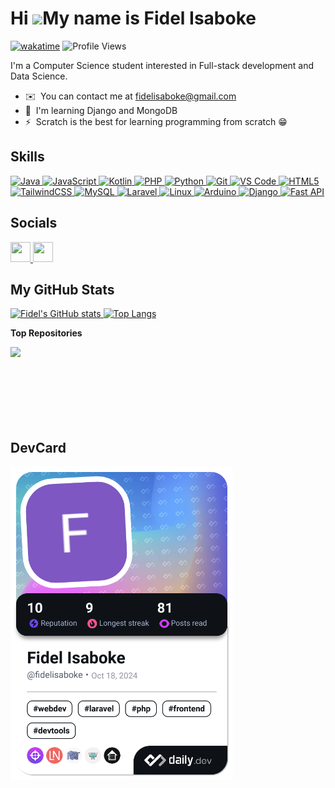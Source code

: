 Hi ![](https://user-images.githubusercontent.com/18350557/176309783-0785949b-9127-417c-8b55-ab5a4333674e.gif)My name is Fidel Isaboke
=====================================================================================================================================
[![wakatime](https://wakatime.com/badge/user/5fd7e93a-3dad-450d-91d6-7092d3c17137.svg)](https://wakatime.com/@5fd7e93a-3dad-450d-91d6-7092d3c17137)
![Profile Views](https://komarev.com/ghpvc/?username=Fidelisaboke&color=blue)

I'm a Computer Science student interested in Full-stack development and Data Science.

*   ✉️  You can contact me at [fidelisaboke@gmail.com](mailto:fidelisaboke@gmail.com)
*   🧠  I'm learning Django and MongoDB
*   ⚡  Scratch is the best for learning programming from scratch 😁

## Skills 
<p align="left">
  <a href="https://www.oracle.com/java/" target="_blank" rel="noreferrer">
    <img src="https://raw.githubusercontent.com/danielcranney/readme-generator/main/public/icons/skills/java-colored.svg" width="36" height="36" alt="Java" />
  </a>
  <a href="https://developer.mozilla.org/en-US/docs/Web/JavaScript" target="_blank" rel="noreferrer">
    <img src="https://raw.githubusercontent.com/danielcranney/readme-generator/main/public/icons/skills/javascript-colored.svg" width="36" height="36" alt="JavaScript" />
  </a>
  <a href="https://kotlinlang.org/" target="_blank" rel="noreferrer">
    <img src="https://raw.githubusercontent.com/danielcranney/readme-generator/main/public/icons/skills/kotlin-colored.svg" width="36" height="36" alt="Kotlin" />
  </a>
  <a href="https://www.php.net/" target="_blank" rel="noreferrer">
    <img src="https://raw.githubusercontent.com/danielcranney/readme-generator/main/public/icons/skills/php-colored.svg" width="36" height="36" alt="PHP" />
  </a>
  <a href="https://www.python.org/" target="_blank" rel="noreferrer">
    <img src="https://raw.githubusercontent.com/danielcranney/readme-generator/main/public/icons/skills/python-colored.svg" width="36" height="36" alt="Python" />
  </a>
  <a href="https://git-scm.com/" target="_blank" rel="noreferrer">
    <img src="https://raw.githubusercontent.com/danielcranney/readme-generator/main/public/icons/skills/git-colored.svg" width="36" height="36" alt="Git" />
  </a>
  <a href="https://code.visualstudio.com/" target="_blank" rel="noreferrer">
    <img src="https://raw.githubusercontent.com/danielcranney/readme-generator/main/public/icons/skills/visualstudiocode.svg" width="36" height="36" alt="VS Code" />
  </a>
  <a href="https://developer.mozilla.org/en-US/docs/Glossary/HTML5" target="_blank" rel="noreferrer">
    <img src="https://raw.githubusercontent.com/danielcranney/readme-generator/main/public/icons/skills/html5-colored.svg" width="36" height="36" alt="HTML5" />
  </a>
  <a href="https://tailwindcss.com/" target="_blank" rel="noreferrer">
    <img src="https://raw.githubusercontent.com/danielcranney/readme-generator/main/public/icons/skills/tailwindcss-colored.svg" width="36" height="36" alt="TailwindCSS" />
  </a>
  <!--
  <a href="https://reactjs.org/" target="_blank" rel="noreferrer">
    <img src="https://raw.githubusercontent.com/danielcranney/readme-generator/main/public/icons/skills/react-colored.svg" width="36" height="36" alt="React" />
  </a>
  -->
  <a href="https://www.mysql.com/" target="_blank" rel="noreferrer">
    <img src="https://raw.githubusercontent.com/danielcranney/readme-generator/main/public/icons/skills/mysql-colored.svg" width="36" height="36" alt="MySQL" />
  </a>
  <a href="https://laravel.com/" target="_blank" rel="noreferrer">
    <img src="https://raw.githubusercontent.com/danielcranney/readme-generator/main/public/icons/skills/laravel-colored.svg" width="36" height="36" alt="Laravel" />
  </a>
  <a href="https://www.linux.org" target="_blank" rel="noreferrer">
    <img src="https://raw.githubusercontent.com/danielcranney/readme-generator/main/public/icons/skills/linux-colored.svg" width="36" height="36" alt="Linux" />
  </a>
  <a href="https://store.arduino.cc/?gclid=Cj0KCQjw2eilBhCCARIsAG0Pf8uueBifykWcsSS4LPESeGQfxGVKJYnzV7bz471XfknQJy_1VINVWM8aAkLtEALw_wcB" target="_blank" rel="noreferrer">
    <img src="https://raw.githubusercontent.com/danielcranney/readme-generator/main/public/icons/skills/arduino-colored.svg" width="36" height="36" alt="Arduino" />
  </a>
  <a href="https://www.djangoproject.com/" target="_blank" rel="noreferrer">
    <img src="https://raw.githubusercontent.com/danielcranney/readme-generator/main/public/icons/skills/django-colored.svg" width="36" height="36" alt="Django" />
  </a>
  <a href="https://fastapi.tiangolo.com/" target="_blank" rel="noreferrer">
    <img src="https://raw.githubusercontent.com/danielcranney/readme-generator/main/public/icons/skills/fastapi-colored.svg" width="36" height="36" alt="Fast API" />
  </a>
</p>
                    
## Socials          
<p align="left">
      <a href="https://www.github.com/Fidelisaboke" target="_blank" rel="noreferrer">
      <picture>
        <source media="(prefers-color-scheme: dark)" srcset="https://raw.githubusercontent.com/danielcranney/readme-generator/main/public/icons/socials/github-dark.svg" />
        <source media="(prefers-color-scheme: light)" srcset="https://raw.githubusercontent.com/danielcranney/readme-generator/main/public/icons/socials/github.svg" />
        <img src="https://raw.githubusercontent.com/danielcranney/readme-generator/main/public/icons/socials/github.svg" width="32" height="32" />
      </picture>
      </a>
      <a href="https://www.linkedin.com/in/fidel-isaboke-57aba3263/" target="_blank" rel="noreferrer">
      <picture>
        <source media="(prefers-color-scheme: dark)" srcset="https://raw.githubusercontent.com/danielcranney/readme-generator/main/public/icons/socials/linkedin-dark.svg" />
        <source media="(prefers-color-scheme: light)" srcset="https://raw.githubusercontent.com/danielcranney/readme-generator/main/public/icons/socials/linkedin.svg" />
        <img src="https://raw.githubusercontent.com/danielcranney/readme-generator/main/public/icons/socials/linkedin.svg" width="32" height="32" />
      </picture>
      </a>
</p>

## My GitHub Stats
<p>
  <a href="https://github.com/anuraghazra/github-readme-stats">
    <img alt="Fidel's GitHub stats" src="https://github-readme-stats.vercel.app/api?username=Fidelisaboke&theme=dracula" />
  </a>
  
  <a href="https://github.com/anuraghazra/github-readme-stats">
    <img alt="Top Langs" src="https://github-readme-stats.vercel.app/api/top-langs/?username=Fidelisaboke&layout=compact&theme=dracula" />
  </a>
</p>

<b>Top Repositories</b>
<div width="100%" align="center">
  <a href="https://github.com/Fidelisaboke/StrathPort" align="left"><img align="left" width="45%" src="https://github-readme-stats.vercel.app/api/pin/?username=Fidelisaboke&repo=StrathPort&title_color=0891b2&text_color=ffffff&icon_color=0891b2&bg_color=1c1917&hide_border=true&locale=en" />
  </a>
</div>
<br /><br /><br /><br /><br /><br /><br />

## DevCard
<a href="https://app.daily.dev/fidelisaboke"><img src="./devcard.png" width="356" alt="Fidel Isaboke's Dev Card"/></a>
